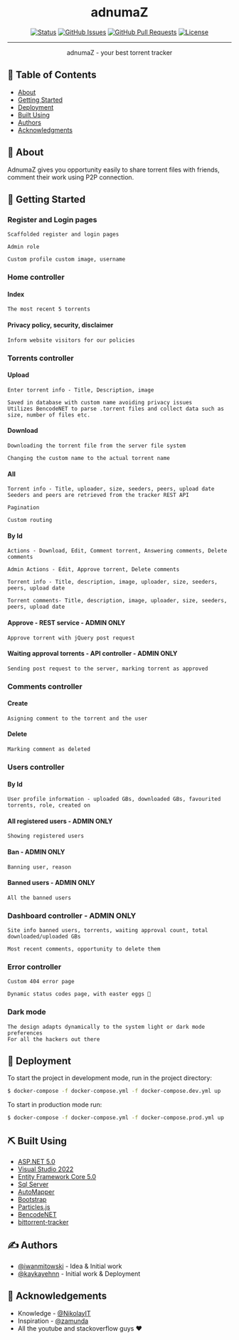 
<h1 align="center">adnumaZ</h1>

<div align="center">

  [![Status](https://img.shields.io/badge/status-active-success.svg)]() 
  [![GitHub Issues](https://img.shields.io/github/issues/iwanmitowski/adnumaZ.svg)](https://github.com/iwanmitowski/adnumaZ/issues)
  [![GitHub Pull Requests](https://img.shields.io/github/issues-pr/iwanmitowski/adnumaZ.svg)](https://github.com/iwanmitowski/adnumaZ/pulls)
  [![License](https://img.shields.io/badge/license-MIT-blue.svg)](/LICENSE)

</div>

---

<p align="center"> adnumaZ - your best torrent tracker
    <br> 
</p>

## 📝 Table of Contents
- [About](#about)
- [Getting Started](#getting_started)
- [Deployment](#deployment)
- [Built Using](#built_using)
- [Authors](#authors)
- [Acknowledgments](#acknowledgement)

## 🧐 About <a name = "about"></a>
AdnumaZ gives you opportunity easily to share torrent files with friends, comment their work using P2P connection.

## 🏁 Getting Started <a name = "getting_started"></a>

### Register and Login pages

```
Scaffolded register and login pages
```
```
Admin role 
```
```
Custom profile custom image, username
```
### Home controller

#### Index
```
The most recent 5 torrents
```

#### Privacy policy, security, disclaimer 
```
Inform website visitors for our policies
```

### Torrents controller

#### Upload
```
Enter torrent info - Title, Description, image
```
```
Saved in database with custom name avoiding privacy issues
Utilizes BencodeNET to parse .torrent files and collect data such as size, number of files etc.
```

#### Download
```
Downloading the torrent file from the server file system
```
```
Changing the custom name to the actual torrent name
```

#### All
```
Torrent info - Title, uploader, size, seeders, peers, upload date
Seeders and peers are retrieved from the tracker REST API
```
```
Pagination
```
```
Custom routing
```
#### By Id
```
Actions - Download, Edit, Comment torrent, Answering comments, Delete comments
```
```
Admin Actions - Edit, Approve torrent, Delete comments
```
```
Torrent info - Title, description, image, uploader, size, seeders, peers, upload date
```
```
Torrent comments- Title, description, image, uploader, size, seeders, peers, upload date
```

#### Approve - REST service - ADMIN ONLY
```
Approve torrent with jQuery post request
```

#### Waiting approval torrents - API controller - ADMIN ONLY
```
Sending post request to the server, marking torrent as approved
```
### Comments controller

#### Create
```
Asigning comment to the torrent and the user
```
#### Delete
```
Marking comment as deleted
```
### Users controller

#### By Id
```
User profile information - uploaded GBs, downloaded GBs, favourited torrents, role, created on
```
#### All registered users - ADMIN ONLY
```
Showing registered users
```

#### Ban - ADMIN ONLY
```
Banning user, reason
```
#### Banned users - ADMIN ONLY
```
All the banned users
```
### Dashboard controller - ADMIN ONLY
```
Site info banned users, torrents, waiting approval count, total downloaded/uploaded GBs
```
```
Most recent comments, opportunity to delete them
```
### Error controller 
```
Custom 404 error page
```
```
Dynamic status codes page, with easter eggs 🥚
```
### Dark mode
```
The design adapts dynamically to the system light or dark mode preferences
For all the hackers out there
```

## 🚀 Deployment <a name = "deployment"></a>
To start the project in development mode, run in the project directory:

```bash
$ docker-compose -f docker-compose.yml -f docker-compose.dev.yml up
```

To start in production mode run:

```bash
$ docker-compose -f docker-compose.yml -f docker-compose.prod.yml up
```

## ⛏️ Built Using <a name = "built_using"></a>
* [ASP.NET 5.0](https://github.com/dotnet/aspnetcore)
* [Visual Studio 2022](https://github.com/github/VisualStudio)
* [Entity Framework Core 5.0](https://github.com/dotnet/efcore)
* [Sql Server](https://www.microsoft.com/en-us/sql-server/sql-server-downloads)
* [AutoMapper](https://github.com/AutoMapper/AutoMapper)
* [Bootstrap](https://github.com/twbs/bootstrap)
* [Particles.js](https://github.com/VincentGarreau/particles.js/)
* [BencodeNET](https://github.com/Krusen/BencodeNET)
* [bittorrent-tracker](https://github.com/webtorrent/bittorrent-tracker)

## ✍️ Authors <a name = "authors"></a>
- [@iwanmitowski](https://github.com/iwanmitowski) - Idea & Initial work
- [@kaykayehnn](https://github.com/kaykayehnn) - Initial work & Deployment

## 🎉 Acknowledgements <a name = "acknowledgement"></a>
- Knowledge - [@NikolayIT](https://github.com/NikolayIT)
- Inspiration - [@zamunda](http://zelka.org/browse.php)
- All the youtube and stackoverflow guys ❤️
